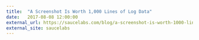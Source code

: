 ```yaml
---
title:  "A Screenshot Is Worth 1,000 Lines of Log Data"
date:   2017-08-08 12:00:00
external_url: https://saucelabs.com/blog/a-screenshot-is-worth-1000-lines-of-log-data
external_site: saucelabs
---
```

